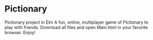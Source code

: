 # Pictionary
Pictionary project in Elm
A fun, online, multiplayer game of Pictionary to play with friends. Download all files and open Main.html in your favorite browser. Enjoy!
